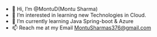- 👋 Hi, I’m @MontuD(Montu Sharma)
- 👀 I’m interested in learning new Technologies in Cloud.
- 🌱 I’m currently learning Java Spring-boot & Azure  
- 📫 Reach me at my Email MontuSharmas376@gmail.com

<!---
MontuD/MontuD is a ✨ special ✨ repository because its `README.md` (this file) appears on your GitHub profile.
You can click the Preview link to take a look at your changes.
--->
